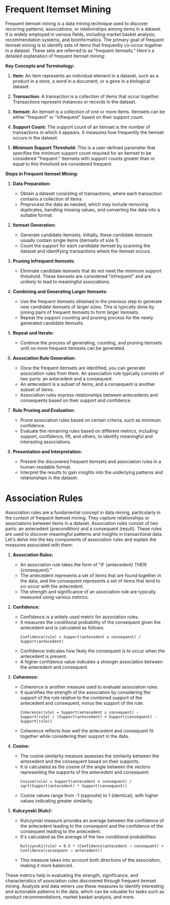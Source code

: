 # Frequent Itemset Mining
Frequent itemset mining is a data mining technique used to discover recurring patterns, associations, or relationships among items in a dataset. It is widely employed in various fields, including market basket analysis, recommendation systems, and bioinformatics. The primary goal of frequent itemset mining is to identify sets of items that frequently co-occur together in a dataset. These sets are referred to as "frequent itemsets." Here's a detailed explanation of frequent itemset mining:

**Key Concepts and Terminology:**

1. **Item:** An item represents an individual element in a dataset, such as a product in a store, a word in a document, or a gene in a biological dataset.

2. **Transaction:** A transaction is a collection of items that occur together. Transactions represent instances or records in the dataset.

3. **Itemset:** An itemset is a collection of one or more items. Itemsets can be either "frequent" or "infrequent" based on their support count.

4. **Support Count:** The support count of an itemset is the number of transactions in which it appears. It measures how frequently the itemset occurs in the dataset.

5. **Minimum Support Threshold:** This is a user-defined parameter that specifies the minimum support count required for an itemset to be considered "frequent." Itemsets with support counts greater than or equal to this threshold are considered frequent.

**Steps in Frequent Itemset Mining:**

1. **Data Preparation:**
   - Obtain a dataset consisting of transactions, where each transaction contains a collection of items.
   - Preprocess the data as needed, which may include removing duplicates, handling missing values, and converting the data into a suitable format.

2. **Itemset Generation:**
   - Generate candidate itemsets. Initially, these candidate itemsets usually contain single items (itemsets of size 1).
   - Count the support for each candidate itemset by scanning the dataset and identifying transactions where the itemset occurs.

3. **Pruning Infrequent Itemsets:**
   - Eliminate candidate itemsets that do not meet the minimum support threshold. These itemsets are considered "infrequent" and are unlikely to lead to meaningful associations.

4. **Combining and Generating Larger Itemsets:**
   - Use the frequent itemsets obtained in the previous step to generate new candidate itemsets of larger sizes. This is typically done by joining pairs of frequent itemsets to form larger itemsets.
   - Repeat the support counting and pruning process for the newly generated candidate itemsets.

5. **Repeat and Iterate:**
   - Continue the process of generating, counting, and pruning itemsets until no more frequent itemsets can be generated.

6. **Association Rule Generation:**
   - Once the frequent itemsets are identified, you can generate association rules from them. An association rule typically consists of two parts: an antecedent and a consequent.
   - An antecedent is a subset of items, and a consequent is another subset of items.
   - Association rules express relationships between antecedents and consequents based on their support and confidence.

7. **Rule Pruning and Evaluation:**
   - Prune association rules based on certain criteria, such as minimum confidence.
   - Evaluate the remaining rules based on different metrics, including support, confidence, lift, and others, to identify meaningful and interesting associations.

8. **Presentation and Interpretation:**
   - Present the discovered frequent itemsets and association rules in a human-readable format.
   - Interpret the results to gain insights into the underlying patterns and relationships in the dataset.

# Association Rules
Association rules are a fundamental concept in data mining, particularly in the context of frequent itemset mining. They capture relationships or associations between items in a dataset. Association rules consist of two parts: an antecedent (precondition) and a consequent (result). These rules are used to discover meaningful patterns and insights in transactional data. Let's delve into the key components of association rules and explain the measures associated with them:

1. **Association Rules:**
   - An association rule takes the form of "IF {antecedent} THEN {consequent}." 
   - The antecedent represents a set of items that are found together in the data, and the consequent represents a set of items that tend to co-occur with the antecedent.
   - The strength and significance of an association rule are typically measured using various metrics.

2. **Confidence:**
   - Confidence is a widely used metric for association rules.
   - It measures the conditional probability of the consequent given the antecedent and is calculated as follows:
     ```
     Confidence(rule) = Support(antecedent ∪ consequent) / Support(antecedent)
     ```
   - Confidence indicates how likely the consequent is to occur when the antecedent is present.
   - A higher confidence value indicates a stronger association between the antecedent and consequent.

3. **Coherence:**
   - Coherence is another measure used to evaluate association rules.
   - It quantifies the strength of the association by considering the support of the rule relative to the combined support of the antecedent and consequent, minus the support of the rule:
     ```
     Coherence(rule) = Support(antecedent ∪ consequent) - Support(rule) / (Support(antecedent) + Support(consequent) - Support(rule))
     ```
   - Coherence reflects how well the antecedent and consequent fit together while considering their support in the data.

4. **Cosine:**
   - The cosine similarity measure assesses the similarity between the antecedent and the consequent based on their supports.
   - It is calculated as the cosine of the angle between the vectors representing the supports of the antecedent and consequent:
     ```
     Cosine(rule) = Support(antecedent ∩ consequent) / sqrt(Support(antecedent) * Support(consequent))
     ```
   - Cosine values range from -1 (opposite) to 1 (identical), with higher values indicating greater similarity.

5. **Kulczynski (Kulc):**
   - Kulczynski measure provides an average between the confidence of the antecedent leading to the consequent and the confidence of the consequent leading to the antecedent.
   - It's calculated as the average of the two conditional probabilities:
     ```
     Kulczynski(rule) = 0.5 * (Confidence(antecedent → consequent) + Confidence(consequent → antecedent))
     ```
   - This measure takes into account both directions of the association, making it more balanced.

These metrics help in evaluating the strength, significance, and characteristics of association rules discovered through frequent itemset mining. Analysts and data miners use these measures to identify interesting and actionable patterns in the data, which can be valuable for tasks such as product recommendations, market basket analysis, and more.
